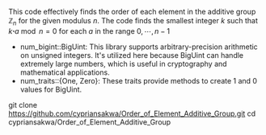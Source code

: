 This code effectively finds the order of each element in the additive group $\mathbb{Z}_n$ for the given modulus $n$.
The code finds the smallest integer $k$ such that $k\boldsymbol{\cdot}a\bmod n=0$ for each $a$ in the range $0,\cdots,n-1$

- num_bigint::BigUint: This library supports arbitrary-precision arithmetic on unsigned integers. It's utilized here because BigUint can handle extremely large numbers, which is useful in cryptography and mathematical applications.
- num_traits::{One, Zero}: These traits provide methods to create 1 and 0 values for BigUint.

git clone https://github.com/cypriansakwa/Order_of_Element_Additive_Group.git
cd cypriansakwa/Order_of_Element_Additive_Group
